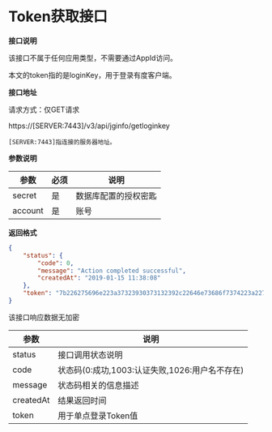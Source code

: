 # Token获取接口

**接口说明**

该接口不属于任何应用类型，不需要通过AppId访问。

本文的token指的是loginKey，用于登录有度客户端。

**接口地址**

请求方式：仅GET请求

https://[SERVER:7443]/v3/api/jginfo/getloginkey

```
[SERVER:7443]指连接的服务器地址。
```

**参数说明**

| 参数    | 必须 | 说明                 |
| ------- | ---- | -------------------- |
| secret  | 是   | 数据库配置的授权密匙 |
| account | 是   | 账号                 |

**返回格式**

```json
{
	"status": {
		"code": 0,
		"message": "Action completed successful",
		"createdAt": "2019-01-15 11:38:08"
	},
	"token": "7b226275696e223a37323930373132392c22646e73686f7374223a22796f7564752e696d222c22646e73706f7274223a38302c226c6f67696e6b6579223a223233323837303330464644413433393039383839423034323335454536393843227d"
}
```

该接口响应数据无加密

| 参数      | 说明                                           |
| --------- | ---------------------------------------------- |
| status    | 接口调用状态说明                               |
| code      | 状态码(0:成功,1003:认证失败,1026:用户名不存在) |
| message   | 状态码相关的信息描述                           |
| createdAt | 结果返回时间                                   |
| token     | 用于单点登录Token值                            |